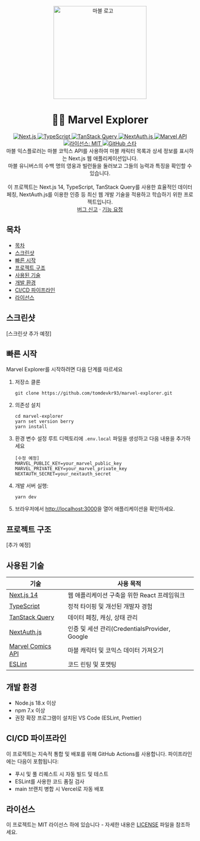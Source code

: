 <p align="center">
    <img src="https://github.com/user-attachments/assets/1d0e9d09-cd35-492b-99f0-55d99a3f1252" alt="마블 로고" width=250 height=250>
</p>

<h1 align="center">🦸‍♂️ Marvel Explorer</h1>

<p align="center">
<a href="https://nextjs.org/">
  <img src="https://img.shields.io/badge/Next.js-14-black?style=flat&logo=next.js" alt="Next.js">
</a>
<a href="https://www.typescriptlang.org/">
  <img src="https://img.shields.io/badge/TypeScript-5.0-blue?style=flat&logo=typescript" alt="TypeScript">
</a>
<a href="https://tanstack.com/query/latest">
  <img src="https://img.shields.io/badge/TanStack%20Query-5.0-ff4154?style=flat&logo=react-query" alt="TanStack Query">
</a>
<a href="https://next-auth.js.org/">
  <img src="https://img.shields.io/badge/NextAuth.js-4.0-green?style=flat&logo=next.js" alt="NextAuth.js">
</a>
<a href="https://developer.marvel.com/">
  <img src="https://img.shields.io/badge/Marvel%20API-Comics-red?style=flat&logo=marvel" alt="Marvel API">
</a>
<a href="https://github.com/tomdevkr93/marvel-explorer/blob/main/LICENSE">
<img src="https://img.shields.io/github/license/tomdevkr93/marvel-explorer?color=red" alt="라이선스: MIT" />
</a>
<a href="https://github.com/tomdevkr93/marvel-explorer">
<img src="https://img.shields.io/github/stars/tomdevkr93/marvel-explorer.svg?style=flat&logo=github&colorB=deeppink&label=stars" alt="GitHub 스타">
</a>

<br>
마블 익스플로러는 마블 코믹스 API를 사용하여 마블 캐릭터 목록과 상세 정보를 표시하는 Next.js 웹 애플리케이션입니다.<br />
마블 유니버스의 수백 명의 영웅과 빌런들을 둘러보고 그들의 능력과 특징을 확인할 수 있습니다.
<br>
<br>
이 프로젝트는 Next.js 14, TypeScript, TanStack Query를 사용한 효율적인 데이터 페칭, NextAuth.js를 이용한 인증 등 최신 웹 개발 기술을 적용하고 학습하기 위한 프로젝트입니다.
<br>
<a href="https://github.com/tomdevkr93/marvel-explorer/issues/new">버그 신고</a>
·
<a href="https://github.com/tomdevkr93/marvel-explorer/issues/new">기능 요청</a>
<br>
</p>

## 목차

- [목차](#목차)
- [스크린샷](#스크린샷)
- [빠른 시작](#빠른-시작)
- [프로젝트 구조](#프로젝트-구조)
- [사용된 기술](#사용된-기술)
- [개발 환경](#개발-환경)
- [CI/CD 파이프라인](#cicd-파이프라인)
- [라이선스](#라이선스)

## 스크린샷

[스크린샷 추가 예정]

## 빠른 시작

Marvel Explorer를 시작하려면 다음 단계를 따르세요

1. 저장소 클론

   ```
   git clone https://github.com/tomdevkr93/marvel-explorer.git
   ```

2. 의존성 설치

   ```
   cd marvel-explorer
   yarn set version berry
   yarn install
   ```

3. 환경 변수 설정
   루트 디렉토리에 `.env.local` 파일을 생성하고 다음 내용을 추가하세요

   ```
   [수정 예정]
   MARVEL_PUBLIC_KEY=your_marvel_public_key
   MARVEL_PRIVATE_KEY=your_marvel_private_key
   NEXTAUTH_SECRET=your_nextauth_secret
   ```

4. 개발 서버 실행:

   ```
   yarn dev
   ```

5. 브라우저에서 [http://localhost:3000](http://localhost:3000)을 열어 애플리케이션을 확인하세요.

## 프로젝트 구조

[추가 예정]

<!-- - **pages**: Next.js 페이지 및 API 라우트
- **components**: 재사용 가능한 React 컴포넌트
- **lib**: 핵심 유틸리티, API 클라이언트, 헬퍼 함수
- **hooks**: 커스텀 React 훅
- **types**: TypeScript 타입 정의
- **styles**: 전역 스타일 및 CSS 모듈

```
📦marvel-explorer
┣ 📂components
┃ ┣ 📂layout
┃ ┣ 📂ui
┃ ┗ 📂characters
┣ 📂pages
┃ ┣ 📂api
┃ ┣ 📂auth
┃ ┗ 📂characters
┣ 📂lib
┃ ┣ 📂api
┃ ┣ 📂auth
┃ ┗ 📂utils
┣ 📂hooks
┣ 📂types
┣ 📂styles
┣ 📜next.config.js
┣ 📜package.json
┗ 📜tsconfig.json
``` -->

## 사용된 기술

| 기술                                                | 사용 목적                                    |
| --------------------------------------------------- | -------------------------------------------- |
| [Next.js 14](https://nextjs.org/)                   | 웹 애플리케이션 구축을 위한 React 프레임워크 |
| [TypeScript](https://www.typescriptlang.org/)       | 정적 타이핑 및 개선된 개발자 경험            |
| [TanStack Query](https://tanstack.com/query/latest) | 데이터 페칭, 캐싱, 상태 관리                 |
| [NextAuth.js](https://next-auth.js.org/)            | 인증 및 세션 관리(CredentialsProvider, Google   |
| [Marvel Comics API](https://developer.marvel.com/)  | 마블 캐릭터 및 코믹스 데이터 가져오기        |
| [ESLint](https://eslint.org/)                       | 코드 린팅 및 포맷팅                          |

## 개발 환경

- Node.js 18.x 이상
- npm 7.x 이상
- 권장 확장 프로그램이 설치된 VS Code (ESLint, Prettier)

## CI/CD 파이프라인

이 프로젝트는 지속적 통합 및 배포를 위해 GitHub Actions를 사용합니다. 파이프라인에는 다음이 포함됩니다:

- 푸시 및 풀 리퀘스트 시 자동 빌드 및 테스트
- ESLint를 사용한 코드 품질 검사
- main 브랜치 병합 시 Vercel로 자동 배포

## 라이선스

이 프로젝트는 MIT 라이선스 하에 있습니다 - 자세한 내용은 [LICENSE](LICENSE) 파일을 참조하세요.
